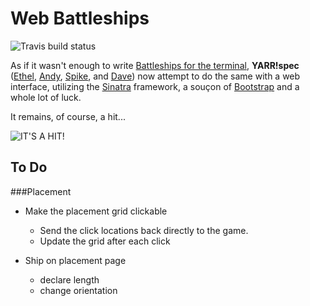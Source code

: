 Web Battleships
===============

![Travis build status](https://travis-ci.org/gypsydave5/web-battleships.svg?branch=master)

As if it wasn't enough to write [Battleships for the
terminal](https://github.com/gypsydave5/battleships), **YARR!spec**
([Ethel](https://github.com/ch2ch3), [Andy](https://github.com/andy010),
[Spike](https://github.com/spike01), and [Dave](https://github.com/gypsydave5))
now attempt to do the same with a web interface, utilizing the
[Sinatra](http://www.sinatrarb.com/) framework, a souçon of
[Bootstrap](http://getbootstrap.com/) and a whole lot of luck.

It remains, of course, a hit...

![IT'S A HIT!](https://raw.githubusercontent.com/gypsydave5/battleships/master/images/its_a_hit.gif)

To Do
-----

###Placement

- Make the placement grid clickable
	- Send the click locations back directly to the game.
	- Update the grid after each click

- Ship on placement page
	- declare length
	- change orientation
